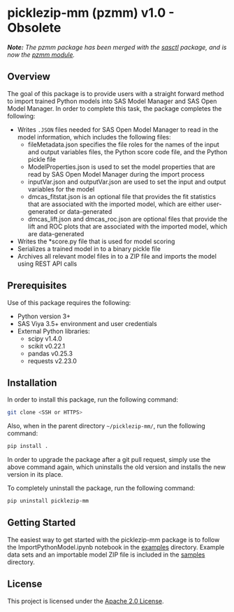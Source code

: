 # picklezip-mm (pzmm) v1.0 - Obsolete
_**Note:** The pzmm package has been merged with the [sasctl](https://github.com/sassoftware/python-sasctl) package, and is now the [pzmm module](https://github.com/sassoftware/python-sasctl/tree/master/src/sasctl/pzmm)._

## Overview

The goal of this package is to provide users with a straight forward method to import trained Python models into SAS Model Manager and SAS Open Model Manager. In order to complete this task, the package completes the following:

* Writes `.JSON` files needed for SAS Open Model Manager to read in the model information, which includes the following files:
  * fileMetadata.json specifies the file roles for the names of the input and output variables files, the Python score code file, and the Python pickle file
  * ModelProperties.json is used to set the model properties that are read by SAS Open Model Manager during the import process
  * inputVar.json and outputVar.json are used to set the input and output variables for the model
  * dmcas_fitstat.json is an optional file that provides the fit statistics that are associated with the imported model, which are either user-generated or data-generated
  * dmcas_lift.json and dmcas_roc.json are optional files that provide the lift and ROC plots that are associated with the imported model, which are data-generated
* Writes the *score.py file that is used for model scoring
* Serializes a trained model in to a binary pickle file
* Archives all relevant model files in to a ZIP file and imports the model using REST API calls

## Prerequisites

Use of this package requires the following:

* Python version 3+
* SAS Viya 3.5+ environment and user credentials
* External Python libraries:
  * scipy v1.4.0
  * scikit v0.22.1
  * pandas v0.25.3
  * requests v2.23.0

## Installation

In order to install this package, run the following command:

```bash
git clone <SSH or HTTPS>
```

Also, when in the parent directory `~/picklezip-mm/`, run the following command:

```bash
pip install .
```

In order to upgrade the package after a git pull request, simply use the above command again, which uninstalls the old version and installs the new version in its place.

To completely uninstall the package, run the following command:

```bash
pip uninstall picklezip-mm
```

## Getting Started

The easiest way to get started with the picklezip-mm package is to follow the ImportPythonModel.ipynb notebook in the [examples](/examples) directory. Example data sets and an importable model ZIP file is included in the [samples](/samples/Python_Models/DTree_sklearn_PyPickleModel) directory.


## License

This project is licensed under the [Apache 2.0 License](/LICENSE).


